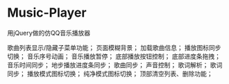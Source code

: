 # Music-Player
用jQuery做的仿QQ音乐播放器

歌曲列表显示/隐藏子菜单功能；
页面模糊背景；
加载歌曲信息；
播放图标同步切换；
音乐序号动画；
音乐播放暂停；
底部播放按钮控制；
底部进度条拖拽；
音乐时间同步；
地步播放进度条同步；
歌曲同步；
声音控制；
歌词解析；
歌词同步；
播放模式图标切换；
纯净模式图标切换；
顶部清空列表、删除功能；
